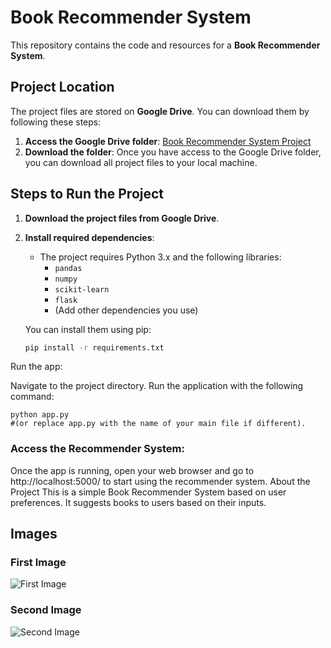 # Book Recommender System

This repository contains the code and resources for a **Book Recommender System**.

## Project Location

The project files are stored on **Google Drive**. You can download them by following these steps:

1. **Access the Google Drive folder**: [Book Recommender System Project](https://drive.google.com/drive/folders/1HSuCQ5UG7UK1iODugwRUWn1I3RHkG8Ui?usp=drive_link)
2. **Download the folder**: Once you have access to the Google Drive folder, you can download all project files to your local machine.

## Steps to Run the Project

1. **Download the project files from Google Drive**.
2. **Install required dependencies**:
   - The project requires Python 3.x and the following libraries:
     - `pandas`
     - `numpy`
     - `scikit-learn`
     - `flask`
     - (Add other dependencies you use)
   
   You can install them using pip:
   ```bash
   pip install -r requirements.txt

Run the app:

Navigate to the project directory.
Run the application with the following command:
```
python app.py
#(or replace app.py with the name of your main file if different).
```

### Access the Recommender System:

Once the app is running, open your web browser and go to http://localhost:5000/ to start using the recommender system.
About the Project
This is a simple Book Recommender System based on user preferences. It suggests books to users based on their inputs.

## Images

### First Image
![First Image](https://drive.google.com/uc?export=view&id=1ukyziO78-jZzPW0Nq2Rlne8oNaHIdIK9)

### Second Image
![Second Image](https://drive.google.com/file/d/190aKndu9_WR7JpGY1rEZPXvY2Sx-7D8v/view?usp=sharing)








